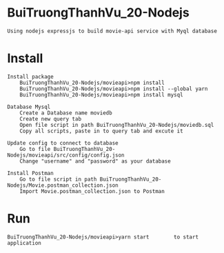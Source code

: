 # BuiTruongThanhVu_20-Nodejs
	Using nodejs expressjs to build movie-api service with Myql database
	
# Install
	Install package
		BuiTruongThanhVu_20-Nodejs/movieapi>npm install
		BuiTruongThanhVu_20-Nodejs/movieapi>npm install --global yarn
		BuiTruongThanhVu_20-Nodejs/movieapi>npm install mysql
		
	Database Mysql
		Create a Database name moviedb
		Create new query tab
		Open file script in path BuiTruongThanhVu_20-Nodejs/moviedb.sql
		Copy all scripts, paste in to query tab and excute it
		
	Update config to connect to database
		Go to file BuiTruongThanhVu_20-Nodejs/movieapi/src/config/config.json
		Change "username" and "password" as your database
		
	Install Postman
		Go to file script in path BuiTruongThanhVu_20-Nodejs/Movie.postman_collection.json
		Import Movie.postman_collection.json to Postman
		
# Run
	BuiTruongThanhVu_20-Nodejs/movieapi>yarn start        to start application
